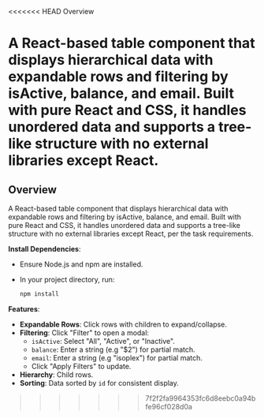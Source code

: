 <<<<<<< HEAD
Overview

A React-based table component that displays hierarchical data with expandable rows and filtering by isActive, balance, and email. Built with pure React and CSS, it handles unordered data and supports a tree-like structure with no external libraries except React.
=======
## Overview

A React-based table component that displays hierarchical data with expandable rows and filtering by isActive, balance, and email. Built with pure React and CSS, it handles unordered data and supports a tree-like structure with no external libraries except React, per the task requirements.

**Install Dependencies**:
   - Ensure Node.js and npm are installed.
   - In your project directory, run:
   
     ```bash
     npm install
     ```

**Features**:
   - **Expandable Rows**: Click rows with children to expand/collapse.
   - **Filtering**: Click "Filter" to open a modal:
     - `isActive`: Select "All", "Active", or "Inactive".
     - `balance`: Enter a string (e.g "$2") for partial match.
     - `email`: Enter a string (e.g "isoplex") for partial match.
     - Click "Apply Filters" to update.
   - **Hierarchy**: Child rows.
   - **Sorting**: Data sorted by `id` for consistent display.
>>>>>>> 7f2f2fa9964353fc6d8eebc0a94bfe96cf028d0a
